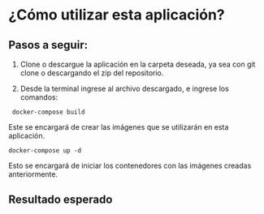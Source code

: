 # **¿Cómo utilizar esta aplicación?**
## **Pasos a seguir:**
  1. Clone o descargue la aplicación en la carpeta deseada, ya sea con git clone o descargando el zip del repositorio.
  
  2. Desde la terminal ingrese al archivo descargado, e ingrese los comandos:
  
  ``` docker-compose build```
  
  Este se encargará de crear las imágenes que se utilizarán en esta aplicación.
  
  ``` docker-compose up -d ```
  
  Esto se encargará de iniciar los contenedores con las imágenes creadas anteriormente.
  
  ## **Resultado esperado**
  
